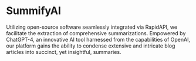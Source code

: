 # SummifyAI
Utilizing open-source software seamlessly integrated via RapidAPI, we facilitate the extraction of comprehensive summarizations. Empowered by ChatGPT-4, an innovative AI tool harnessed from the capabilities of OpenAI, our platform gains the ability to condense extensive and intricate blog articles into succinct, yet insightful, summaries.
